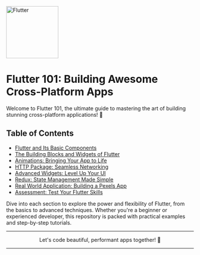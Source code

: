  <img src="https://upload.wikimedia.org/wikipedia/commons/1/17/Google-flutter-logo.png" width="140" alt=" Flutter ">
 
 # Flutter 101: Building Awesome Cross-Platform Apps

Welcome to Flutter 101, the ultimate guide to mastering the art of building stunning cross-platform applications! 🚀

## Table of Contents

- [Flutter and Its Basic Components](#flutter-and-its-basic-components)
- [The Building Blocks and Widgets of Flutter](#the-building-blocks-and-widgets-of-flutter)
- [Animations: Bringing Your App to Life](#animations-bringing-your-app-to-life)
- [HTTP Package: Seamless Networking](#http-package-seamless-networking)
- [Advanced Widgets: Level Up Your UI](#advanced-widgets-level-up-your-ui)
- [Redux: State Management Made Simple](#redux-state-management-made-simple)
- [Real World Application: Building a Pexels App](#real-world-application-building-a-pexels-app)
- [Assessment: Test Your Flutter Skills](#assessment-test-your-flutter-skills)

Dive into each section to explore the power and flexibility of Flutter, from the basics to advanced techniques. Whether you're a beginner or experienced developer, this repository is packed with practical examples and step-by-step tutorials.


<hr>
<p align="center">
Let's code beautiful, performant apps together! 🎉
<hr>
</p>
